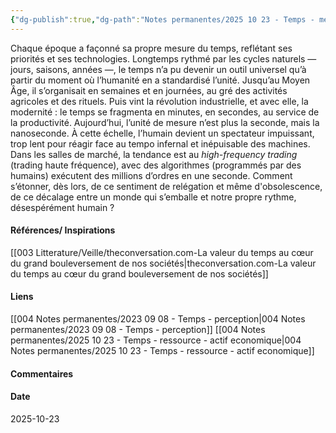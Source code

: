 ```yaml
---
{"dg-publish":true,"dg-path":"Notes permanentes/2025 10 23 - Temps - mesure - évolution.md","permalink":"/notes-permanentes/2025-10-23-temps-mesure-evolution/","dgPassFrontmatter":true}
---
```


Chaque époque a façonné sa propre mesure du temps, reflétant ses priorités et ses technologies. 
Longtemps rythmé par les cycles naturels — jours, saisons, années —, le temps n’a pu devenir un outil universel qu’à partir du moment où l’humanité en a standardisé l’unité. 
Jusqu’au Moyen Âge, il s’organisait en semaines et en journées, au gré des activités agricoles et des rituels. 
Puis vint la révolution industrielle, et avec elle, la modernité : le temps se fragmenta en minutes, en secondes, au service de la productivité.
Aujourd’hui, l’unité de mesure n’est plus la seconde, mais la nanoseconde. 
À cette échelle, l’humain devient un spectateur impuissant, trop lent pour réagir face au tempo infernal et inépuisable des machines. Dans les salles de marché, la tendance est au _high-frequency trading_ (trading haute fréquence), avec des algorithmes (programmés par des humains) exécutent des millions d’ordres en une seconde.
Comment s’étonner, dès lors, de ce sentiment de relégation et même d'obsolescence, de ce décalage entre un monde qui s’emballe et notre propre rythme, désespérément humain ?

#### Références/ Inspirations
[[003 Litterature/Veille/theconversation.com-La valeur du temps au cœur du grand bouleversement de nos sociétés\|theconversation.com-La valeur du temps au cœur du grand bouleversement de nos sociétés]]

#### Liens
[[004 Notes permanentes/2023 09 08 - Temps - perception\|004 Notes permanentes/2023 09 08 - Temps - perception]]
[[004 Notes permanentes/2025 10 23 - Temps - ressource - actif economique\|004 Notes permanentes/2025 10 23 - Temps - ressource - actif economique]]

#### Commentaires



#### Date
2025-10-23

